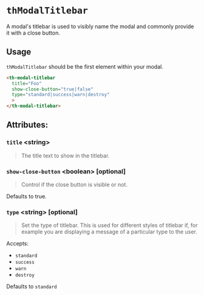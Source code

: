 # `thModalTitlebar`

A modal's titlebar is used to visibly name the modal and commonly provide it with a close button.

## Usage

`thModalTitlebar` should be the first element within your modal.

```html
<th-modal-titlebar
  title="Foo"
  show-close-button="true|false"
  type="standard|success|warn|destroy"
  >
</th-modal-titlebar>
```

## Attributes:

### `title` &lt;string&gt;
> The title text to show in the titlebar.

### `show-close-button` &lt;boolean&gt; [optional]
> Control if the close button is visible or not.

Defaults to true.

### `type` &lt;string&gt; [optional]
> Set the type of titlebar. This is used for different styles of titlebar if, for example you are
> displaying a message of a particular type to the user.

Accepts:
  - `standard`
  - `success`
  - `warn`
  - `destroy`

Defaults to `standard`
